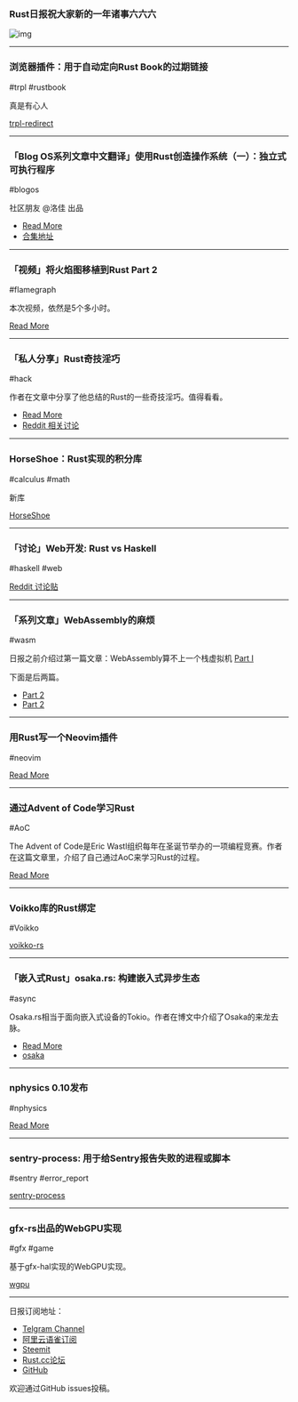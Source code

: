### Rust日报祝大家新的一年诸事六六六

![img](https://wx2.sinaimg.cn/mw690/71684decgy1fzvfs66uf8j20sg0mynmk.jpg)

---

### 浏览器插件：用于自动定向Rust Book的过期链接

#trpl #rustbook

真是有心人

[trpl-redirect](https://github.com/srishanbhattarai/trpl-redirect)

---

### 「Blog OS系列文章中文翻译」使用Rust创造操作系统（一）：独立式可执行程序

#blogos

社区朋友 @洛佳 出品

- [Read More](https://zhuanlan.zhihu.com/p/53064186)
- [合集地址](https://github.com/luojia65/writing-an-os-in-rust)

---

### 「视频」将火焰图移植到Rust Part 2

#flamegraph

本次视频，依然是5个多小时。

[Read More](https://www.youtube.com/watch?v=Qy1tQesXc7k)

---

### 「私人分享」Rust奇技淫巧

#hack

作者在文章中分享了他总结的Rust的一些奇技淫巧。值得看看。

- [Read More](https://vorner.github.io/2019/02/03/hacks.html)
- [Reddit 相关讨论](https://www.reddit.com/r/rust/comments/ampf8d/personal_collection_of_rust_hacks/)

---

### HorseShoe：Rust实现的积分库

#calculus #math

新库

[HorseShoe](https://github.com/YakoYakoYokuYoku/HorseShoe)

---

### 「讨论」Web开发: Rust vs Haskell 

#haskell #web

[Reddit 讨论贴](https://www.reddit.com/r/rust/comments/an11l9/webdevelopement_rust_vs_haskell/)

---

### 「系列文章」WebAssembly的麻烦

#wasm

日报之前介绍过第一篇文章：WebAssembly算不上一个栈虚拟机 [Part I](http://troubles.md/posts/wasm-is-not-a-stack-machine/)

下面是后两篇。

- [Part 2](http://troubles.md/posts/why-do-we-need-the-relooper-algorithm-again/)
- [Part 2](http://troubles.md/posts/the-stack-is-not-the-stack/)

---

### 用Rust写一个Neovim插件

#neovim

[Read More](https://medium.com/@srishanbhattarai/a-detailed-guide-to-writing-your-first-neovim-plugin-in-rust-a81604c606b1)

---

### 通过Advent of Code学习Rust

#AoC

The Advent of Code是Eric Wastl组织每年在圣诞节举办的一项编程竞赛。作者在这篇文章里，介绍了自己通过AoC来学习Rust的过程。

[Read More](https://www.forrestthewoods.com/blog/learning-rust-via-advent-of-code/)

---

### Voikko库的Rust绑定

#Voikko

[voikko-rs](https://github.com/ronjakoi/voikko-rs)

---

### 「嵌入式Rust」osaka.rs: 构建嵌入式异步生态

#async

Osaka.rs相当于面向嵌入式设备的Tokio。作者在博文中介绍了Osaka的来龙去脉。

- [Read More](http://aep.github.io/rust-async-without-the-noise/)
- [osaka](https://github.com/aep/osaka)

---

### nphysics 0.10发布

#nphysics

[Read More](https://www.patreon.com/posts/24466961)

---

### sentry-process: 用于给Sentry报告失败的进程或脚本

#sentry #error_report

[sentry-process](https://gitlab.com/dsferruzza/sentry-process)

---

### gfx-rs出品的WebGPU实现

#gfx #game

基于gfx-hal实现的WebGPU实现。

[wgpu](https://github.com/gfx-rs/wgpu)

---

日报订阅地址：

- [Telgram Channel](https://t.me/rust_daily_news )
- [阿里云语雀订阅](https://www.yuque.com/chaosbot/rustnews)
- [Steemit](https://steemit.com/@blackanger)
- [Rust.cc论坛](https://rust.cc)
- [GitHub](https://github.com/RustStudy/rust_daily_news)

欢迎通过GitHub issues投稿。